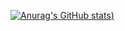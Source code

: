 [![Anurag's GitHub stats](https://github-readme-stats.vercel.app/api?username=jbrunomf&show_icons=true))](https://github.com/anuraghazra/github-readme-stats)

